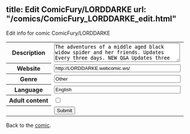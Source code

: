 title: Edit ComicFury/LORDDARKE
url: "/comics/ComicFury_LORDDARKE_edit.html"
---
Edit info for comic ComicFury/LORDDARKE

<form name="comic" action="http://gaepostmail.appspot.com/comic/" method="post">
<table class="comicinfo">
<tr>
<th>Description</th><td><textarea name="description" cols="40" rows="3">The adventures of a middle aged black widow spider and her friends. Updates Every three days. NEW Q&amp;A Updates three days after that.</textarea></td>
</tr>
<tr>
<th>Website</th><td><input type="text" name="url" value="http://LORDDARKE.webcomic.ws/" size="40"/></td>
</tr>
<tr>
<th>Genre</th><td><input type="text" name="genre" value="Other" size="40"/></td>
</tr>
<tr>
<th>Language</th><td><input type="text" name="language" value="English" size="40"/></td>
</tr>
<tr>
<th>Adult content</th><td><input type="checkbox" name="adult" value="adult" /></td>
</tr>
<tr>
<th></th><td>
<input type="hidden" name="comic" value="ComicFury_LORDDARKE" />
<input type="submit" name="submit" value="Submit" />
</td>
</tr>
</table>
</form>

Back to the [comic](ComicFury_LORDDARKE.html).
